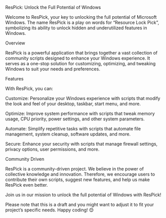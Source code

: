 ResPick: Unlock the Full Potential of Windows

Welcome to ResPick, your key to unlocking the full potential of Microsoft Windows. The name ResPick is a play on words for “Resource Lock Pick”, symbolizing its ability to unlock hidden and underutilized features in Windows.

Overview

ResPick is a powerful application that brings together a vast collection of community scripts designed to enhance your Windows experience. It serves as a one-stop solution for customizing, optimizing, and tweaking Windows to suit your needs and preferences.

Features

With ResPick, you can:

Customize: Personalize your Windows experience with scripts that modify the look and feel of your desktop, taskbar, start menu, and more.

Optimize: Improve system performance with scripts that tweak memory usage, CPU priority, power settings, and other system parameters.

Automate: Simplify repetitive tasks with scripts that automate file management, system cleanup, software updates, and more.

Secure: Enhance your security with scripts that manage firewall settings, privacy options, user permissions, and more.

Community Driven

ResPick is a community-driven project. We believe in the power of collective knowledge and innovation. Therefore, we encourage users to contribute their own scripts, suggest new features, and help us make ResPick even better.

Join us in our mission to unlock the full potential of Windows with ResPick!

Please note that this is a draft and you might want to adjust it to fit your project’s specific needs. Happy coding! 😊
